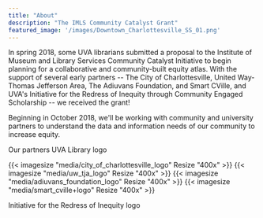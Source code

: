 ```yaml
---
title: "About"
description: "The IMLS Community Catalyst Grant"
featured_image: '/images/Downtown_Charlottesville_SS_01.png'
---
```


In spring 2018, some UVA librarians submitted a proposal to the Institute of Museum and Library Services Community Catalyst Initiative to begin planning for a collaborative and community-built equity atlas. With the support of several early partners -- The City of Charlottesville, United Way-Thomas Jefferson Area, The Adiuvans Foundation, and Smart CVille, and UVA's Initiative for the Redress of Inequity through Community Engaged Scholarship -- we received the grant!

Beginning in October 2018, we'll be working with community and university partners to understand the data and information needs of our community to increase equity.

Our partners
UVA Library logo

{{< imagesize "media/city_of_charlottesville_logo" Resize "400x" >}}
{{< imagesize "media/uw_tja_logo" Resize "400x" >}}
{{< imagesize "media/adiuvans_foundation_logo" Resize "400x" >}}
{{< imagesize "media/smart_cville+logo" Resize "400x" >}}

Initiative for the Redress of Inequity logo  
